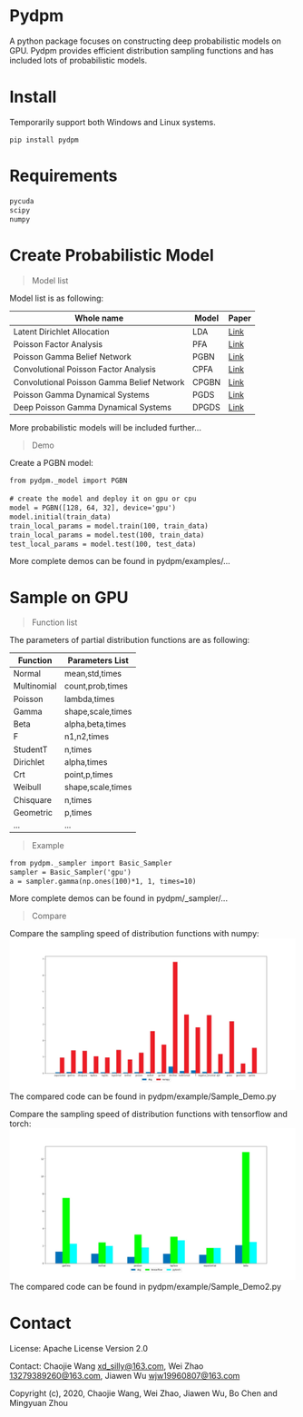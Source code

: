 Pydpm
======
A python package focuses on constructing deep probabilistic models on GPU.
Pydpm provides efficient distribution sampling functions and has included lots of probabilistic models.

Install
=============
Temporarily support both Windows and Linux systems.

```
pip install pydpm
```
Requirements
=============
```
pycuda
scipy
numpy
```

Create Probabilistic Model
=============

>Model list
>
Model list is as following:

|Whole name                                |Model  |Paper|
|------------------------------------------|-------|-----|
|Latent Dirichlet Allocation               |LDA    |[Link](http://www.jmlr.org/papers/volume3/blei03a/blei03a.pdf)|
|Poisson Factor Analysis                   |PFA    |[Link](http://mingyuanzhou.github.io/Papers/AISTATS2012_NegBinoBeta_PFA_v19.pdf)|
|Poisson Gamma Belief Network              |PGBN   |[Link](http://mingyuanzhou.github.io/Papers/DeepPoGamma_v5.pdf )|
|Convolutional Poisson Factor Analysis     |CPFA   |[Link](http://mingyuanzhou.github.io/Papers/CPGBN_v12_arXiv.pdf)|
|Convolutional Poisson Gamma Belief Network|CPGBN  |[Link](http://mingyuanzhou.github.io/Papers/CPGBN_v12_arXiv.pdf)|
|Poisson Gamma Dynamical Systems           |PGDS   |[Link](http://mingyuanzhou.github.io/Papers/ScheinZhouWallach2016_paper.pdf )|
|Deep Poisson Gamma Dynamical Systems      |DPGDS  |[Link](http://mingyuanzhou.github.io/Papers/Guo_DPGDS_NIPS2018.pdf)|

More probabilistic models will be included further...

>Demo

Create a PGBN model:
```
from pydpm._model import PGBN

# create the model and deploy it on gpu or cpu
model = PGBN([128, 64, 32], device='gpu')
model.initial(train_data)
train_local_params = model.train(100, train_data)
train_local_params = model.test(100, train_data)
test_local_params = model.test(100, test_data)
```
More complete demos can be found in pydpm/examples/...


Sample on GPU
=============
>Function list

The parameters of partial distribution functions are as following:

|Function        | Parameters List   | 
|----------------|-------------------|
|Normal          |mean,std,times     |
|Multinomial     |count,prob,times   |
|Poisson         |lambda,times       |
|Gamma           |shape,scale,times  |
|Beta            |alpha,beta,times   |
|F               |n1,n2,times        |
|StudentT        |n,times            |
|Dirichlet       |alpha,times        |
|Crt             |point,p,times      |
|Weibull         |shape,scale,times  |
|Chisquare       |n,times            |
|Geometric       |p,times            |
|...             |...                |

>Example

```
from pydpm._sampler import Basic_Sampler
sampler = Basic_Sampler('gpu')
a = sampler.gamma(np.ones(100)*1, 1, times=10)
```
More complete demos can be found in pydpm/_sampler/...

>Compare
>
Compare the sampling speed of distribution functions with numpy:
![Image text](https://github.com/BoChenGroup/pydpm/blob/master/compare_numpy.jpg)
The compared code can be found in pydpm/example/Sample_Demo.py

Compare the sampling speed of distribution functions with tensorflow and torch:
![Image text](https://github.com/BoChenGroup/pydpm/blob/master/compare_tf2_torch.jpg)
The compared code can be found in pydpm/example/Sample_Demo2.py

Contact
========
License: Apache License Version 2.0

Contact:  Chaojie Wang <xd_silly@163.com>, Wei Zhao <13279389260@163.com>, Jiawen Wu <wjw19960807@163.com>

Copyright (c), 2020, Chaojie Wang, Wei Zhao, Jiawen Wu, Bo Chen and Mingyuan Zhou
